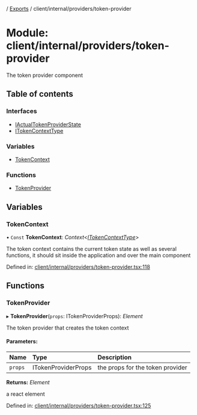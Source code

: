 [](../README.md) / [Exports](../modules.md) / client/internal/providers/token-provider

# Module: client/internal/providers/token-provider

The token provider component

## Table of contents

### Interfaces

- [IActualTokenProviderState](../interfaces/client_internal_providers_token_provider.iactualtokenproviderstate.md)
- [ITokenContextType](../interfaces/client_internal_providers_token_provider.itokencontexttype.md)

### Variables

- [TokenContext](client_internal_providers_token_provider.md#tokencontext)

### Functions

- [TokenProvider](client_internal_providers_token_provider.md#tokenprovider)

## Variables

### TokenContext

• `Const` **TokenContext**: *Context*<[*ITokenContextType*](../interfaces/client_internal_providers_token_provider.itokencontexttype.md)\>

The token context contains the current token state as well as several
functions, it should sit inside the application and over the main
component

Defined in: [client/internal/providers/token-provider.tsx:118](https://github.com/onzag/itemize/blob/28218320/client/internal/providers/token-provider.tsx#L118)

## Functions

### TokenProvider

▸ **TokenProvider**(`props`: ITokenProviderProps): *Element*

The token provider that creates the token context

#### Parameters:

Name | Type | Description |
:------ | :------ | :------ |
`props` | ITokenProviderProps | the props for the token provider   |

**Returns:** *Element*

a react element

Defined in: [client/internal/providers/token-provider.tsx:125](https://github.com/onzag/itemize/blob/28218320/client/internal/providers/token-provider.tsx#L125)
